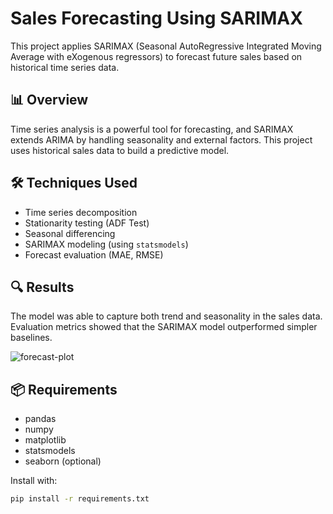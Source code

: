 # Sales Forecasting Using SARIMAX

This project applies SARIMAX (Seasonal AutoRegressive Integrated Moving Average with eXogenous regressors) to forecast future sales based on historical time series data.

## 📊 Overview

Time series analysis is a powerful tool for forecasting, and SARIMAX extends ARIMA by handling seasonality and external factors. This project uses historical sales data to build a predictive model.

## 🛠️ Techniques Used

- Time series decomposition
- Stationarity testing (ADF Test)
- Seasonal differencing
- SARIMAX modeling (using `statsmodels`)
- Forecast evaluation (MAE, RMSE)

## 🔍 Results

The model was able to capture both trend and seasonality in the sales data. Evaluation metrics showed that the SARIMAX model outperformed simpler baselines.

![forecast-plot](path/to/your/forecast-plot.png)

## 📦 Requirements

- pandas
- numpy
- matplotlib
- statsmodels
- seaborn (optional)

Install with:

```bash
pip install -r requirements.txt


